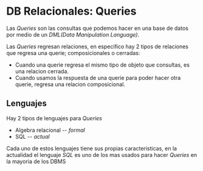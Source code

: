 # DB Relacionales: Queries

Las *Queries* son las consultas que podemos hacer en una base de datos por medio de un *DML(Data Manipulation Language)*.

Las *Queries* regresan relaciones, en especifico hay 2 tipos de relaciones que regresa una querie; composicionales o cerradas:
- Cuando una querie regresa el mismo tipo de objeto que consultas, es una relacion cerrada.
- Cuando usamos la respuesta de una querie para poder hacer otra querie, regresa una relacion composicional.

## Lenguajes

Hay 2 tipos de lenguajes para *Queries*
- Algebra relacional -- *formal*
- SQL -- *actual*

Cada uno de estos lenguajes tiene sus propias caracteristicas, en la actualidad el lenguaje *SQL* es uno de los mas usados para hacer *Queries* en la mayoria de los DBMS
